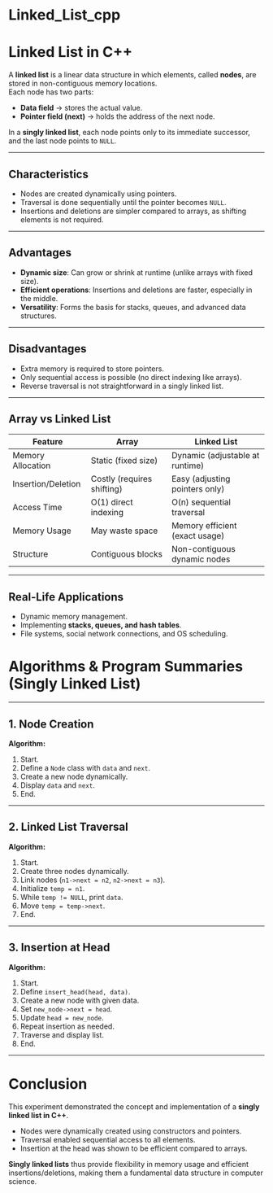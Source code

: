 # Linked_List_cpp

# Linked List in C++

A **linked list** is a linear data structure in which elements, called **nodes**, are stored in non-contiguous memory locations.  
Each node has two parts:
- **Data field** → stores the actual value.  
- **Pointer field (next)** → holds the address of the next node.  

In a **singly linked list**, each node points only to its immediate successor, and the last node points to `NULL`.

---

## Characteristics
- Nodes are created dynamically using pointers.  
- Traversal is done sequentially until the pointer becomes `NULL`.  
- Insertions and deletions are simpler compared to arrays, as shifting elements is not required.  

---

## Advantages
- **Dynamic size**: Can grow or shrink at runtime (unlike arrays with fixed size).  
- **Efficient operations**: Insertions and deletions are faster, especially in the middle.  
- **Versatility**: Forms the basis for stacks, queues, and advanced data structures.  

---

## Disadvantages
- Extra memory is required to store pointers.  
- Only sequential access is possible (no direct indexing like arrays).  
- Reverse traversal is not straightforward in a singly linked list.  

---

## Array vs Linked List

| Feature           | Array                      | Linked List                     |
|-------------------|----------------------------|---------------------------------|
| Memory Allocation | Static (fixed size)        | Dynamic (adjustable at runtime) |
| Insertion/Deletion| Costly (requires shifting) | Easy (adjusting pointers only)  |
| Access Time       | O(1) direct indexing       | O(n) sequential traversal       |
| Memory Usage      | May waste space            | Memory efficient (exact usage)  |
| Structure         | Contiguous blocks          | Non-contiguous dynamic nodes    |

---

## Real-Life Applications
- Dynamic memory management.  
- Implementing **stacks, queues, and hash tables**.  
- File systems, social network connections, and OS scheduling.  


# Algorithms & Program Summaries (Singly Linked List)

---

## 1. Node Creation

**Algorithm:**
1. Start.  
2. Define a `Node` class with `data` and `next`.  
3. Create a new node dynamically.  
4. Display `data` and `next`.  
5. End.  

---

## 2. Linked List Traversal

**Algorithm:**
1. Start.  
2. Create three nodes dynamically.  
3. Link nodes (`n1->next = n2`, `n2->next = n3`).  
4. Initialize `temp = n1`.  
5. While `temp != NULL`, print `data`.  
6. Move `temp = temp->next`.  
7. End.  

---

## 3. Insertion at Head

**Algorithm:**
1. Start.  
2. Define `insert_head(head, data)`.  
3. Create a new node with given data.  
4. Set `new_node->next = head`.  
5. Update `head = new_node`.  
6. Repeat insertion as needed.  
7. Traverse and display list.  
8. End.  

---

# Conclusion

This experiment demonstrated the concept and implementation of a **singly linked list in C++**.

- Nodes were dynamically created using constructors and pointers.  
- Traversal enabled sequential access to all elements.  
- Insertion at the head was shown to be efficient compared to arrays.  

**Singly linked lists** thus provide flexibility in memory usage and efficient insertions/deletions, making them a fundamental data structure in computer science.  

